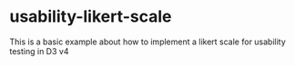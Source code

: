 # usability-likert-scale
This is a basic example about how to implement a likert scale for usability testing in D3 v4
